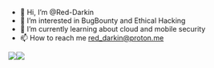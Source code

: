 - 👋 Hi, I’m @Red-Darkin
- 👀 I’m interested in BugBounty and Ethical Hacking
- 🌱 I’m currently learning about cloud and mobile security
- 📫 How to reach me red_darkin@proton.me

<!---
Red-Darkin/Red-Darkin is a ✨ special ✨ repository because its `README.md` (this file) appears on your GitHub profile.
You can click the Preview link to take a look at your changes.
--->
<img src="https://api.accredible.com/v1/frontend/credential_website_embed_image/badge/79657742"><img src="https://api.accredible.com/v1/frontend/credential_website_embed_image/badge/79661787">
